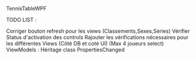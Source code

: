 TennisTableWPF

TODO LIST :

Corriger bouton refresh pour les views (Classements,Sexes,Séries)
Vérifier Status d'activation des controls
Rajouter les vérifications nécessaires pour les différentes Views (Côté DB et coté UI) (Max 4 joueurs select)
ViewModels : Héritage class PropertiesChanged
